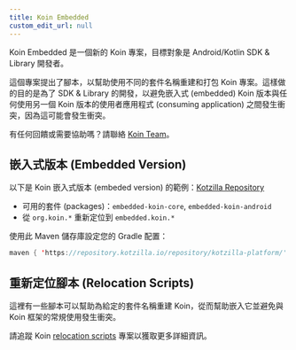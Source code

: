 ```yaml
---
title: Koin Embedded
custom_edit_url: null
---
```

Koin Embedded 是一個新的 Koin 專案，目標對象是 Android/Kotlin SDK & Library 開發者。

這個專案提出了腳本，以幫助使用不同的套件名稱重建和打包 Koin 專案。這樣做的目的是為了 SDK & Library 的開發，以避免嵌入式 (embedded) Koin 版本與任何使用另一個 Koin 版本的使用者應用程式 (consuming application) 之間發生衝突，因為這可能會發生衝突。

有任何回饋或需要協助嗎？請聯絡 [Koin Team](mailto:koin@kotzilla.io)。

## 嵌入式版本 (Embedded Version)

以下是 Koin 嵌入式版本 (embeded version) 的範例：[Kotzilla Repository](https://repository.kotzilla.io/#browse/browse:Koin-Embedded)
- 可用的套件 (packages)：`embedded-koin-core`, `embedded-koin-android`
- 從 `org.koin.*` 重新定位到 `embedded.koin.*`

使用此 Maven 儲存庫設定您的 Gradle 配置：
```kotlin
maven { 'https://repository.kotzilla.io/repository/kotzilla-platform/' }
```

## 重新定位腳本 (Relocation Scripts)

這裡有一些腳本可以幫助為給定的套件名稱重建 Koin，從而幫助嵌入它並避免與 Koin 框架的常規使用發生衝突。

請追蹤 Koin [relocation scripts](https://github.com/InsertKoinIO/koin-embedded?tab=readme-ov-file#koin-relocation-scripts) 專案以獲取更多詳細資訊。
